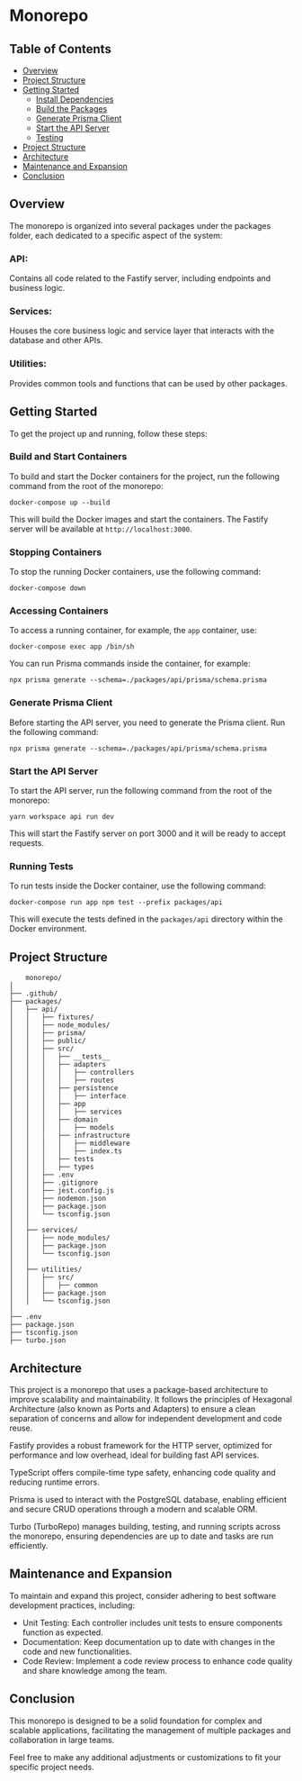 
# Monorepo

## Table of Contents

- [Overview](#overview)
- [Project Structure](#project-structure)
- [Getting Started](#getting-started)
  - [Install Dependencies](#install-dependencies)
  - [Build the Packages](#build-the-packages)
  - [Generate Prisma Client](#generate-prisma-client)
  - [Start the API Server](#start-the-api-server)
  - [Testing](#testing)
- [Project Structure](#project-structure)
- [Architecture](#architecture)
- [Maintenance and Expansion](#maintenance-and-expansion)
- [Conclusion](#conclusion)

## Overview

The monorepo is organized into several packages under the packages folder, each dedicated to a specific aspect of the system:

### API:
Contains all code related to the Fastify server, including endpoints and business logic.

### Services:
Houses the core business logic and service layer that interacts with the database and other APIs.

### Utilities:
Provides common tools and functions that can be used by other packages.

## Getting Started

To get the project up and running, follow these steps:

### Build and Start Containers

To build and start the Docker containers for the project, run the following command from the root of the monorepo:

    docker-compose up --build

This will build the Docker images and start the containers. The Fastify server will be available at `http://localhost:3000`.

### Stopping Containers

To stop the running Docker containers, use the following command:

    docker-compose down

### Accessing Containers

To access a running container, for example, the `app` container, use:

    docker-compose exec app /bin/sh

You can run Prisma commands inside the container, for example:

    npx prisma generate --schema=./packages/api/prisma/schema.prisma


### Generate Prisma Client

Before starting the API server, you need to generate the Prisma client. Run the following command:

    npx prisma generate --schema=./packages/api/prisma/schema.prisma

### Start the API Server

To start the API server, run the following command from the root of the monorepo:

    yarn workspace api run dev

This will start the Fastify server on port 3000 and it will be ready to accept requests.

### Running Tests

To run tests inside the Docker container, use the following command:

    docker-compose run app npm test --prefix packages/api

This will execute the tests defined in the `packages/api` directory within the Docker environment.

## Project Structure

        monorepo/
    │
    ├── .github/
    ├── packages/
    │   ├── api/
    │   │   ├── fixtures/
    │   │   ├── node_modules/
    │   │   ├── prisma/
    │   │   ├── public/
    │   │   ├── src/
    │   │   │   ├── __tests__
    │   │   │   ├── adapters
    │   │   │   │   ├── controllers
    │   │   │   │   ├── routes
    │   │   │   ├── persistence
    │   │   │   │   ├── interface
    │   │   │   ├── app
    │   │   │   │   ├── services
    │   │   │   ├── domain
    │   │   │   │   ├── models
    │   │   │   ├── infrastructure
    │   │   │   │   ├── middleware
    │   │   │   │   ├── index.ts
    │   │   │   ├── tests
    │   │   │   ├── types
    │   │   ├── .env
    │   │   ├── .gitignore
    │   │   ├── jest.config.js
    │   │   ├── nodemon.json
    │   │   ├── package.json
    │   │   └── tsconfig.json
    │   │
    │   ├── services/
    │   │   ├── node_modules/
    │   │   ├── package.json
    │   │   └── tsconfig.json
    │   │
    │   ├── utilities/
    │   │   ├── src/
    │   │   │   ├── common
    │   │   ├── package.json
    │   │   └── tsconfig.json
    │
    ├── .env
    ├── package.json
    ├── tsconfig.json
    ├── turbo.json

## Architecture
This project is a monorepo that uses a package-based architecture to improve scalability and maintainability. It follows the principles of Hexagonal Architecture (also known as Ports and Adapters) to ensure a clean separation of concerns and allow for independent development and code reuse.

Fastify provides a robust framework for the HTTP server, optimized for performance and low overhead, ideal for building fast API services.

TypeScript offers compile-time type safety, enhancing code quality and reducing runtime errors.

Prisma is used to interact with the PostgreSQL database, enabling efficient and secure CRUD operations through a modern and scalable ORM.

Turbo (TurboRepo) manages building, testing, and running scripts across the monorepo, ensuring dependencies are up to date and tasks are run efficiently.

## Maintenance and Expansion
To maintain and expand this project, consider adhering to best software development practices, including:

-   Unit Testing: Each controller includes unit tests to ensure components function as expected.
-   Documentation: Keep documentation up to date with changes in the code and new functionalities.
-   Code Review: Implement a code review process to enhance code quality and share knowledge among the team.
## Conclusion
This monorepo is designed to be a solid foundation for complex and scalable applications, facilitating the management of multiple packages and collaboration in large teams.

Feel free to make any additional adjustments or customizations to fit your specific project needs.

